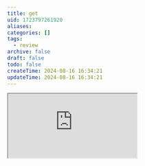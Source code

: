 ```yaml
---
title: get
uid: 1723797261920
aliases:
categories: []
tags:
  - review
archive: false
draft: false
todo: false
createTime: 2024-08-16 16:34:21
updateTime: 2024-08-16 16:34:21
---
```


<iframe
  class="iframe_full"
  src="https://dict.youdao.com/result?word=get&lang=en"
>
</iframe>
